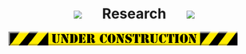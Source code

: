 <center>
                        
<h1>
    <img src="https://web.archive.org/web/20091022114850im_/http://geocities.com/perfect_land/flower.gif"> &emsp;
    Research &emsp;
    <img src="https://web.archive.org/web/20091022114850im_/http://geocities.com/perfect_land/flower.gif">
</h1>
</center>

![under construction gif](imgs/under_construction.gif "Under Construction")
